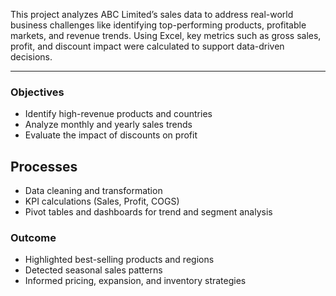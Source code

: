 This project analyzes ABC Limited’s sales data to address real-world business challenges like identifying top-performing products, profitable markets, and revenue trends. 
Using Excel, key metrics such as gross sales, profit, and discount impact were calculated to support data-driven decisions.

---

### Objectives

* Identify high-revenue products and countries
* Analyze monthly and yearly sales trends
* Evaluate the impact of discounts on profit

## Processes

* Data cleaning and transformation
* KPI calculations (Sales, Profit, COGS)
* Pivot tables and dashboards for trend and segment analysis

### Outcome

* Highlighted best-selling products and regions
* Detected seasonal sales patterns
* Informed pricing, expansion, and inventory strategies
